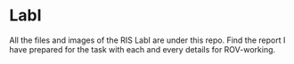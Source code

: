 # LabI
All the files and images of the RIS LabI are under this repo.
Find the report I have prepared for the task with each and every details for ROV-working.
